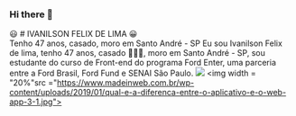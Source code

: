 ### Hi there 👋
:smiley: # IVANILSON FELIX DE LIMA :grinning: <br>
Tenho 47 anos, casado, moro em Santo André - SP
Eu sou Ivanilson Felix de lima, tenho 47 anos, casado :family_woman_woman_girl:, moro em Santo André - SP,  sou estudante do curso de Front-end do programa Ford Enter, uma parceria entre a Ford Brasil, Ford Fund e SENAI São Paulo.
<img src ="https://encrypted-tbn0.gstatic.com/images?q=tbn:ANd9GcQ2MzeGJJrrAcflO2KynYlSUjc5k4dsKZAOpQ&usqp=CAU">
<img width = "20%"src ="https://www.madeinweb.com.br/wp-content/uploads/2019/01/qual-e-a-diferenca-entre-o-aplicativo-e-o-web-app-3-1.jpg">
